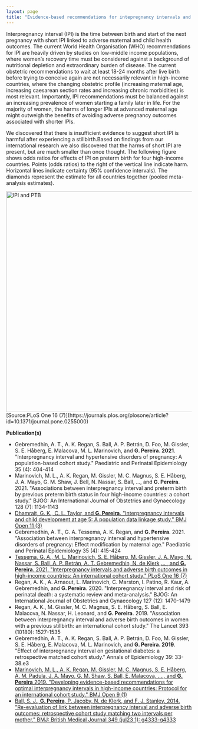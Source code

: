 ```yaml
---
layout: page
title: "Evidence-based recommendations for intepregnancy intervals and family planning"
---
```


Interpregnancy interval (IPI) is the time between birth and start of the next pregnancy with short IPI linked to adverse maternal and child health outcomes.  The current World Health Organisation (WHO) recommendations for IPI are heavily driven by studies on low-middle income populations, where women’s recovery time must be considered against a background of nutritional depletion and extraordinary burden of disease. The current obstetric recommendations to wait at least 18-24 months after live birth before trying to conceive again are not necessarily relevant in high-income countries, where the changing obstetric profile (increasing maternal age, increasing caesarean section rates and increasing chronic morbidities) is most relevant. Importantly, IPI recommendations must be balanced against an increasing prevalence of women starting a family later in life. For the majority of women, the harms of longer IPIs at advanced maternal age might outweigh the benefits of avoiding adverse pregnancy outcomes associated with shorter IPIs. 

We discovered that there is insufficient evidence to suggest short IPI is harmful after experiencing a stillbirth.Based on findings from our international research we also discovered that the harms of short IPI are present, but are much smaller than once thought. The following figure shows odds ratios for effects of IPI on preterm birth for four high-income countries. Points (odds ratios) to the right of the vertical line indicate harm. Horizontal lines indicate certainty (95% confidence intervals). The diamonds represent the estimate for all countries together (pooled meta-analysis estimates). 

<img src="https://journals.plos.org/plosone/article/figure/image?size=large&id=info:doi/10.1371/journal.pone.0255000.g001" width="600" alt="IPI and PTB">
[Source:PLoS One 16 (7)](https://journals.plos.org/plosone/article?id=10.1371/journal.pone.0255000)

<br>

**Publication(s)**
* Gebremedhin, A. T., A. K. Regan, S. Ball, A. P. Betrán, D. Foo, M. Gissler, S. E. Håberg, E. Malacova, M. L. Marinovich, and **G. Pereira. 2021**. "Interpregnancy interval and hypertensive disorders of pregnancy: A population-based cohort study." Paediatric and Perinatal Epidemiology 35 (4): 404-414
* Marinovich, M. L., A. K. Regan, M. Gissler, M. C. Magnus, S. E. Håberg, J. A. Mayo, G. M. Shaw, J. Bell, N. Nassar, S. Ball, ..., and **G. Pereira**. 2021. "Associations between interpregnancy interval and preterm birth by previous preterm birth status in four high-income countries: a cohort study." BJOG: An International Journal of Obstetrics and Gynaecology 128 (7): 1134-1143
* [Dhamrait, G. K., C. L. Taylor, and **G. Pereira**. "Interpregnancy intervals and child development at age 5: A population data linkage study." BMJ Open 11 (3)](https://bmjopen.bmj.com/content/11/3/e045319)
* Gebremedhin, A. T., G. A. Tessema, A. K. Regan, and **G. Pereira**. 2021. "Association between interpregnancy interval and hypertensive disorders of pregnancy: Effect modification by maternal age." Paediatric and Perinatal Epidemiology 35 (4): 415-424
* [Tessema, G. A., M. L. Marinovich, S. E. Håberg, M. Gissler, J. A. Mayo, N. Nassar, S. Ball, A. P. Betrán, A. T. Gebremedhin, N. de Klerk,... , and **G. Pereira**. 2021. "Interpregnancy intervals and adverse birth outcomes in high-income countries: An international cohort study." PLoS One 16 (7)](https://journals.plos.org/plosone/article?id=10.1371/journal.pone.0255000)
* Regan, A. K., A. Arnaout, L. Marinovich, C. Marston, I. Patino, R. Kaur, A. Gebremedhin, and **G. Pereira**. 2020. "Interpregnancy interval and risk of perinatal death: a systematic review and meta-analysis." BJOG: An International Journal of Obstetrics and Gynaecology 127 (12): 1470-1479
* Regan, A. K., M. Gissler, M. C. Magnus, S. E. Håberg, S. Ball, E. Malacova, N. Nassar, H. Leonard, and **G. Pereira**. 2019. "Association between interpregnancy interval and adverse birth outcomes in women with a previous stillbirth: an international cohort study." The Lancet 393 (10180): 1527-1535
* Gebremedhin, A. T., A. K. Regan, S. Ball, A. P. Betrán, D. Foo, M. Gissler, S. E. Håberg, E. Malacova, M. L. Marinovich, and **G. Pereira. 2019**. "Effect of interpregnancy interval on gestational diabetes: a retrospective matched cohort study." Annals of Epidemiology 39: 33-38.e3
* [Marinovich, M. L., A. K. Regan, M. Gissler, M. C. Magnus, S. E. Håberg, A. M. Padula, J. A. Mayo, G. M. Shaw, S. Ball, E. Malacova, ...., and **G. Pereira** 2019. "Developing evidence-based recommendations for optimal interpregnancy intervals in high-income countries: Protocol for an international cohort study." BMJ Open 9 (1)](https://bmjopen.bmj.com/content/9/1/e027941)
* [Ball, S. J., **G. Pereira**, P. Jacoby, N. de Klerk, and F. J. Stanley. 2014. "Re-evaluation of link between interpregnancy interval and adverse birth outcomes: retrospective cohort study matching two intervals per mother." BMJ: British Medical Journal 349 (jul23 1): g4333-g4333](https://www.bmj.com/content/349/bmj.g4333.long)
